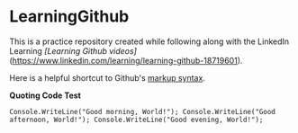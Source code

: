 # LearningGithub
This is a practice repository created while following along with the LinkedIn Learning *[Learning Github videos]*(https://www.linkedin.com/learning/learning-github-18719601).

Here is a helpful shortcut to Github's [markup syntax](https://docs.github.com/en/get-started/writing-on-github/getting-started-with-writing-and-formatting-on-github/basic-writing-and-formatting-syntax).

**Quoting Code Test**

`
Console.WriteLine("Good morning, World!");
Console.WriteLine("Good afternoon, World!");
Console.WriteLine("Good evening, World!");
`